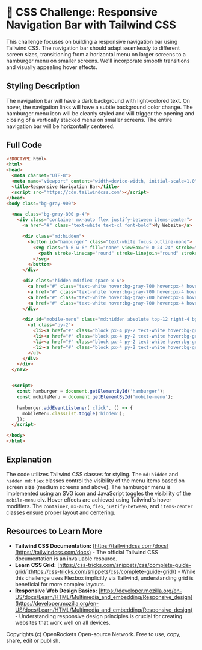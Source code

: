# 🐞 CSS Challenge: Responsive Navigation Bar with Tailwind CSS


This challenge focuses on building a responsive navigation bar using Tailwind CSS. The navigation bar should adapt seamlessly to different screen sizes, transitioning from a horizontal menu on larger screens to a hamburger menu on smaller screens.  We'll incorporate smooth transitions and visually appealing hover effects.

## Styling Description

The navigation bar will have a dark background with light-colored text.  On hover, the navigation links will have a subtle background color change.  The hamburger menu icon will be cleanly styled and will trigger the opening and closing of a vertically stacked menu on smaller screens.  The entire navigation bar will be horizontally centered.


## Full Code

```html
<!DOCTYPE html>
<html>
<head>
  <meta charset="UTF-8">
  <meta name="viewport" content="width=device-width, initial-scale=1.0">
  <title>Responsive Navigation Bar</title>
  <script src="https://cdn.tailwindcss.com"></script>
</head>
<body class="bg-gray-900">

  <nav class="bg-gray-800 p-4">
    <div class="container mx-auto flex justify-between items-center">
      <a href="#" class="text-white text-xl font-bold">My Website</a>

      <div class="md:hidden">
        <button id="hamburger" class="text-white focus:outline-none">
          <svg class="h-6 w-6" fill="none" viewBox="0 0 24 24" stroke="currentColor">
            <path stroke-linecap="round" stroke-linejoin="round" stroke-width="2" d="M4 6h16M4 12h16M4 18h16" />
          </svg>
        </button>
      </div>

      <div class="hidden md:flex space-x-6">
        <a href="#" class="text-white hover:bg-gray-700 hover:px-4 hover:py-1 rounded-md">Home</a>
        <a href="#" class="text-white hover:bg-gray-700 hover:px-4 hover:py-1 rounded-md">About</a>
        <a href="#" class="text-white hover:bg-gray-700 hover:px-4 hover:py-1 rounded-md">Services</a>
        <a href="#" class="text-white hover:bg-gray-700 hover:px-4 hover:py-1 rounded-md">Contact</a>
      </div>

      <div id="mobile-menu" class="md:hidden absolute top-12 right-4 bg-gray-800 rounded-md shadow-lg">
        <ul class="py-2">
          <li><a href="#" class="block px-4 py-2 text-white hover:bg-gray-700">Home</a></li>
          <li><a href="#" class="block px-4 py-2 text-white hover:bg-gray-700">About</a></li>
          <li><a href="#" class="block px-4 py-2 text-white hover:bg-gray-700">Services</a></li>
          <li><a href="#" class="block px-4 py-2 text-white hover:bg-gray-700">Contact</a></li>
        </ul>
      </div>
    </div>
  </nav>


  <script>
    const hamburger = document.getElementById('hamburger');
    const mobileMenu = document.getElementById('mobile-menu');

    hamburger.addEventListener('click', () => {
      mobileMenu.classList.toggle('hidden');
    });
  </script>

</body>
</html>
```


## Explanation

The code utilizes Tailwind CSS classes for styling.  The `md:hidden` and `hidden md:flex` classes control the visibility of the menu items based on screen size (medium screens and above).  The hamburger menu is implemented using an SVG icon and JavaScript toggles the visibility of the `mobile-menu` div.  Hover effects are achieved using Tailwind's hover modifiers.  The `container`, `mx-auto`, `flex`, `justify-between`, and `items-center` classes ensure proper layout and centering.

## Resources to Learn More

* **Tailwind CSS Documentation:** [https://tailwindcss.com/docs](https://tailwindcss.com/docs)  -  The official Tailwind CSS documentation is an invaluable resource.
* **Learn CSS Grid:** [https://css-tricks.com/snippets/css/complete-guide-grid/](https://css-tricks.com/snippets/css/complete-guide-grid/) - While this challenge uses Flexbox implicitly via Tailwind, understanding grid is beneficial for more complex layouts.
* **Responsive Web Design Basics:** [https://developer.mozilla.org/en-US/docs/Learn/HTML/Multimedia_and_embedding/Responsive_design](https://developer.mozilla.org/en-US/docs/Learn/HTML/Multimedia_and_embedding/Responsive_design) - Understanding responsive design principles is crucial for creating websites that work well on all devices.


Copyrights (c) OpenRockets Open-source Network. Free to use, copy, share, edit or publish.

